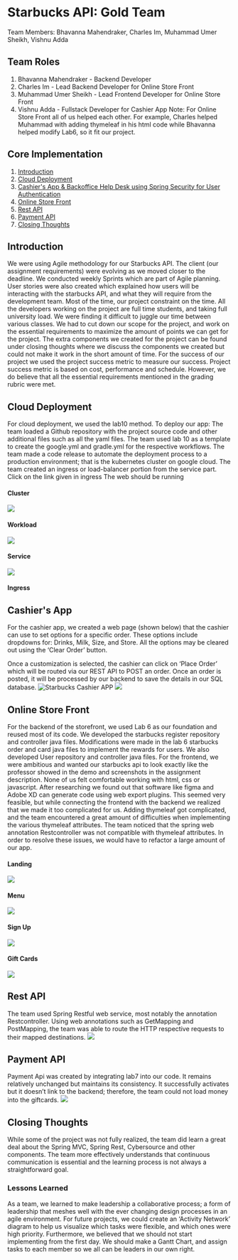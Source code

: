 # Starbucks API: Gold Team
Team Members: Bhavanna Mahendraker, Charles Im, Muhammad Umer Sheikh, Vishnu Adda
<br/>
## Team Roles
1) Bhavanna Mahendraker - Backend Developer
2) Charles Im - Lead Backend Developer for Online Store Front
3) Muhammad Umer Sheikh - Lead Frontend Developer for Online Store Front
4) Vishnu Adda - Fullstack Developer for Cashier App
Note: For Online Store Front all of us helped each other. For example, Charles helped Muhammad with adding thymeleaf in his html code while Bhavanna helped modify Lab6, so it fit our project.
## Core Implementation
1. [Introduction](#Introduction)
2. [Cloud Deployment](#Cloud-Deployment)
3. [Cashier's App & Backoffice Help Desk using Spring Security for User Authentication](#Cashier's-App-&-Backoffice-Help-Desk-using-Spring-Security-for-User-Authentication)
4. [Online Store Front](#Online-Store-Front)
5. [Rest API](#Rest-API)
6. [Payment API](#Payment-API)
7. [Closing Thoughts](#Closing-Thoughts)
## Introduction
We were using Agile methodology for our Starbucks API. The client (our assignment requirements) were evolving as we moved closer to the deadline. We conducted weekly Sprints which are part of Agile planning. User stories were also created which explained how users will be interacting with the starbucks API, and what they will require from the development team.
Most of the time, our project constraint on the time. All the developers working on the project are full time students, and taking full university load. We were finding it difficult to juggle our time between various classes. We had to cut down our scope for the project, and work on the essential requirements to maximize the amount of points we can get for the project. The extra components we created for the project can be found under closing thoughts where we discuss the components we created but could not make it work in the short amount of time. For the success of our project we used the project success metric to measure our success. Project success metric is based on cost, performance and schedule. However, we do believe that all the essential requirements mentioned in the grading rubric were met.

## Cloud Deployment
For cloud deployment, we used the lab10 method. To deploy our app:
The team loaded a Github repository with the project source code and other additional files such as all the yaml files. 
The team used lab 10 as a template to create the google.yml and gradle.yml for the respective workflows. 
The team made a code release to automate the deployment process to a production environment; that is the kubernetes cluster on google cloud. 
The team created an ingress or load-balancer portion from the service part.
Click on the link given in ingress
The web should be running

#### Cluster
![](Images/Starbucks-gold-SS8.PNG)
#### Workload
![](Images/Starbucks-gold-SS9.PNG)
#### Service
![](Images/Starbucks-gold-SS10.PNG)
#### Ingress

## Cashier's App
For the cashier app, we created a web page (shown below) that the cashier can use to set options for a specific order. These options include dropdowns for: Drinks, Milk, Size, and Store. All the options may be cleared out using the ‘Clear Order’ button. 

Once a customization is selected, the cashier can click on ‘Place Order’ which will be routed via our REST API to POST an order. Once an order is posted, it will be processed by our backend to save the details in our SQL database.
![Starbucks Cashier APP](images/cashier)
![](Images/Starbucks-gold-SS6.PNG)

## Online Store Front
For the backend of the storefront, we used Lab 6 as our foundation and reused most of its code. We developed the starbucks register repository and controller java files. Modifications were made in the lab 6 starbucks order and card java files to implement the rewards for users. We also developed User repository and controller java files. 
For the frontend, we were ambitious and wanted our starbucks api to look exactly like the professor showed in the demo and screenshots in the assignment description. None of us felt comfortable working with html, css or javascript. After researching we found out that software like figma and Adobe XD can generate code using web export plugins. This seemed very feasible, but while connecting the frontend with the backend we realized that we made it too complicated for us. Adding thymeleaf got complicated, and the team encountered a great amount of difficulties when implementing the various thymeleaf attributes. The team noticed that the spring web annotation Restcontroller was not compatible with thymeleaf attributes. In order to resolve these issues, we would have to refactor a large amount of our app.

#### Landing
![](Images/Starbucks-gold-SS1.PNG)
#### Menu
![](Images/Starbucks-gold-SS2.PNG)
#### Sign Up
![](Images/Starbucks-gold-SS3.PNG)
#### Gift Cards
![](Images/Starbucks-gold-SS5.PNG)

## Rest API
The team used Spring Restful web service, most notably the annotation Restcontroller. Using web annotations such as GetMapping and PostMapping, the team was able to route the HTTP respective requests to their mapped destinations.
![](Images/Starbucks-gold-SS7.PNG)
![]()

## Payment API
Payment Api was created by integrating lab7 into our code. It remains relatively unchanged but maintains its consistency. It successfully activates but it doesn’t link to the backend; therefore, the team could not load money into the giftcards. 
![](Images/Starbucks-gold-SS4.PNG)

## Closing Thoughts
While some of the project was not fully realized, the team did learn a great deal about the Spring MVC, Spring Rest, Cybersource and other components. The team more effectively understands that continuous communication is essential and the learning process is not always a straightforward goal.

### Lessons Learned
As a team, we learned to make leadership a collaborative process; a form of leadership that meshes well with the ever changing design processes in an agile environment. For future projects, we could create an ‘Activity Network’ diagram to help us visualize which tasks were flexible, and which ones were high priority. Furthermore, we believed that we should not start implementing from the first day. We should make a Gantt Chart, and assign tasks to each member so we all can be leaders in our own right.
